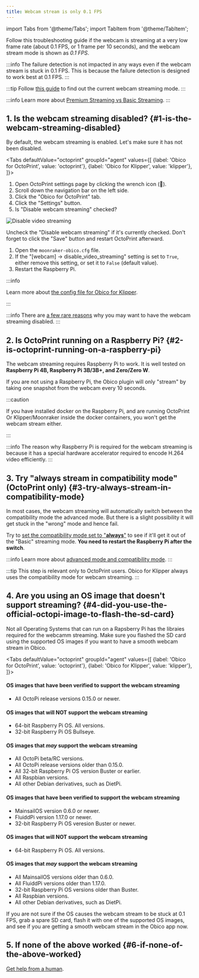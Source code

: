 ```yaml
---
title: Webcam stream is only 0.1 FPS
---
```


import Tabs from '@theme/Tabs';
import TabItem from '@theme/TabItem';

Follow this troubleshooting guide if the webcam is streaming at a very low frame rate (about 0.1 FPS, or 1 frame per 10 seconds), and the webcam stream mode is shown as *0.1 FPS*.

:::info
The failure detection is not impacted in any ways even if the webcam stream is stuck in 0.1 FPS. This is because the failure detection is designed to work best at 0.1 FPS.
:::

:::tip
Follow [this guide](/docs/user-guides/check-webcam-streaming-mode/) to find out the current webcam streaming mode.
:::

:::info
Learn more about [Premium Streaming vs Basic Streaming](/docs/user-guides/webcam-streaming-for-human-eyes).
:::


## 1. Is the webcam streaming disabled? {#1-is-the-webcam-streaming-disabled}

By default, the webcam streaming is enabled. Let's make sure it has not been disabled.

<Tabs
  defaultValue="octoprint"
  groupId="agent"
  values={[
    {label: 'Obico for OctoPrint', value: 'octoprint'},
    {label: 'Obico for Klipper', value: 'klipper'},
  ]}>
  <TabItem value="octoprint">

1. Open OctoPrint settings page by clicking the wrench icon (**🔧**).
1. Scroll down the navigation bar on the left side.
1. Click the "Obico for OctoPrint" tab.
1. Click the "Settings" button.
1. Is "Disable webcam streaming" checked?

![Disable video streaming](/img/user-guides/settings-disable-25-fps-streaming.png)

Uncheck the "Disable webcam streaming" if it's currently checked. Don't forget to click the "Save" button and restart OctoPrint afterward.

  </TabItem>
  <TabItem value="klipper">

1. Open the `moonraker-obico.cfg` file.
2. If the "[webcam] -> disable_video_streaming" setting is set to `True`, either remove this setting, or set it to `False` (default value).
3. Restart the Raspberry Pi.

:::info

Learn more about [the config file for Obico for Klipper](moonraker-obico/config.md).

:::

  </TabItem>
</Tabs>

:::info
There are [a few rare reasons](/docs/user-guides/disable-25-fps-streaming) why you may want to have the webcam streaming disabled.
:::

## 2. Is OctoPrint running on a Raspberry Pi? {#2-is-octoprint-running-on-a-raspberry-pi}

The webcam streaming requires Raspberry Pi to work. It is well tested on **Raspberry Pi 4B, Raspberry Pi 3B/3B+, and Zero/Zero W**.

If you are not using a Raspberry Pi, the Obico plugin will only "stream" by taking one snapshot from the webcam every 10 seconds.

:::caution

If you have installed docker on the Raspberry Pi, and are running OctoPrint Or Klipper/Moonraker inside the docker containers, you won't get the webcam stream either.

:::

:::info
The reason why Raspberry Pi is required for the webcam streaming is because it has a special hardware accelerator required to encode H.264 video efficiently.
:::

## 3. Try "always stream in compatibility mode" (OctoPrint only) {#3-try-always-stream-in-compatibility-mode}

In most cases, the webcam streaming will automatically switch between the compatibility mode the advanced mode. But there is a slight possibility it will get stuck in the "wrong" mode and hence fail.

Try to [set the compatibility mode set to "**always**"](/docs/user-guides/streaming-compatibility-mode#how-to-change-the-compatibility-mode-setting) to see if it'll get it out of the "Basic" streaming mode. **You need to restart the Raspberry Pi after the switch**.

:::info
Learn more about [advanced mode and compatibility mode](/docs/user-guides/streaming-compatibility-mode).
:::

:::tip
This step is relevant only to OctoPrint users. Obico for Klipper always uses the compatibility mode for webcam streaming.
:::

## 4. Are you using an OS image that doesn't support streaming? {#4-did-you-use-the-official-octopi-image-to-flash-the-sd-card}

Not all Operating Systems that can run on a Rapsberry Pi has the libraies required for the webcamm streaming. Make sure you flashed the SD card using the supported OS images if you want to have a smooth webcam stream in Obico.

<Tabs
  defaultValue="octoprint"
  groupId="agent"
  values={[
    {label: 'Obico for OctoPrint', value: 'octoprint'},
    {label: 'Obico for Klipper', value: 'klipper'},
  ]}>
  <TabItem value="octoprint">

#### OS images that have been verified to support the webcam streaming

- All OctoPi release versions 0.15.0 or newer.

#### OS images that will NOT support the webcam streaming

- 64-bit Raspberry Pi OS. All versions.
- 32-bit Raspberry Pi OS Bullseye.

#### OS images that *may* support the webcam streaming

- All OctoPi beta/RC versions.
- All OctoPi release versions older than 0.15.0.
- All 32-bit Raspberry Pi OS version Buster or earlier.
- All Raspbian versions.
- All other Debian derivatives, such as DietPi.

<p />

  </TabItem>
  <TabItem value="klipper">

#### OS images that have been verified to support the webcam streaming

- MainsailOS version 0.6.0 or newer.
- FluiddPi version 1.17.0 or newer.
- 32-bit Raspberry Pi OS veresion Buster or newer.

#### OS images that will NOT support the webcam streaming

- 64-bit Raspberry Pi OS. All versions.

#### OS images that *may* support the webcam streaming

- All MainsailOS versions older than 0.6.0.
- All FluiddPi versions older than 1.17.0.
- 32-bit Raspberry Pi OS versions older than Buster.
- All Raspbian versions.
- All other Debian derivatives, such as DietPi.

<p />
  </TabItem>
</Tabs>


If you are not sure if the OS causes the webcam stream to be stuck at 0.1 FPS, grab a spare SD card, flash it with one of the supported OS images, and see if you are getting a smooth webcam stream in the Obico app now.

## 5. If none of the above worked {#6-if-none-of-the-above-worked}

[Get help from a human](/docs/user-guides/contact-us-for-support).

